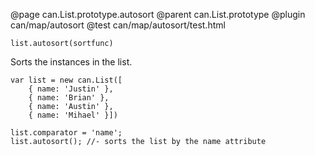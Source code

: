 @page can.List.prototype.autosort
@parent can.List.prototype
@plugin can/map/autosort
@test can/map/autosort/test.html

`list.autosort(sortfunc)`

Sorts the instances in the list.

	var list = new can.List([
		{ name: 'Justin' },
		{ name: 'Brian' },
		{ name: 'Austin' },
		{ name: 'Mihael' }])
		
	list.comparator = 'name';
	list.autosort(); //- sorts the list by the name attribute